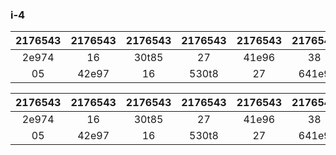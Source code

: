 ### i-4

| 2176543 | 2176543 | 2176543 | 2176543 | 2176543 | 2176543 | 2176543 | 2176543 |
|:-------:|:-------:|:-------:|:-------:|:-------:|:-------:|:-------:|:-------:|
|  2e974  |   16    |  30t85  |   27    |  41e96  |   38    |  520t7  |   49    |
|   05    |  42e97  |   16    |  530t8  |   27    |  641e9  |   38    |  7520t  |


| 2176543 | 2176543 | 2176543 | 2176543 | 2176543 | 2176543 | 2176543 | 2176543 |
|:-------:|:-------:|:-------:|:-------:|:-------:|:-------:|:-------:|:-------:|
|  2e974  |   16    |  30t85  |   27    |  41e96  |   38    |  520t7  |   49    |
|   05    |  42e97  |   16    |  530t8  |   27    |  641e9  |   38    |  7520t  |
